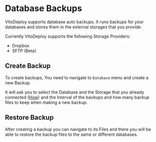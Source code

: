 # Database Backups

VitoDeploy supports database auto backups. It runs backups for your databases and stores them in the external storages that you provide.

Currently VitoDeploy supports the following Storage Providers:

- Dropbox
- SFTP (Beta)

## Create Backup

To create backups, You need to navigate to `Database` menu and create a new Backup.

It will ask you to select the Database and the Storage that you already connected ([How](../settings/storage-providers)) and the Interval of the backups and how many backup files to keep when making a new backup.

## Restore Backup

After creating a backup you can navigate to its Files and there you will be able to restore the backup files to the same or different databases.